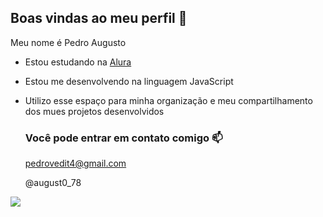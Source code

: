 ## Boas vindas ao meu perfil 💙


Meu nome é Pedro Augusto

- Estou estudando na [Alura](https://www.alura.com.br)
- Estou me desenvolvendo na linguagem JavaScript
- Utilizo esse espaço para minha organização e meu compartilhamento dos mues projetos desenvolvidos

  ### Você pode entrar em contato comigo 📫

  pedrovedit4@gmail.com
  
  @august0_78

![](https://media1.tenor.com/m/sBFsvcZFAUMAAAAC/xvnauf-boruto.gif)
  
